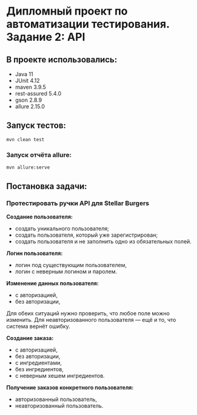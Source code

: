 # Дипломный проект по автоматизации тестирования. Задание 2: API
## В проекте использовались:
- Java 11
- JUnit 4.12
- maven 3.9.5
- rest-assured 5.4.0
- gson 2.8.9
- allure 2.15.0
## Запуск тестов:
```
mvn clean test
```
### Запуск отчёта allure:
```
mvn allure:serve
```
## Постановка задачи:
### Протестировать ручки API для Stellar Burgers
**Создание пользователя:**
- создать уникального пользователя;
- создать пользователя, который уже зарегистрирован;
- создать пользователя и не заполнить одно из обязательных полей. 

**Логин пользователя:**
- логин под существующим пользователем,
- логин с неверным логином и паролем.

**Изменение данных пользователя:**
- с авторизацией,
- без авторизации,

Для обеих ситуаций нужно проверить, что любое поле можно изменить. 
Для неавторизованного пользователя — ещё и то, что система вернёт ошибку.

**Создание заказа:**
- с авторизацией,
- без авторизации,
- с ингредиентами,
- без ингредиентов,
- с неверным хешем ингредиентов.

**Получение заказов конкретного пользователя:**
- авторизованный пользователь,
- неавторизованный пользователь.